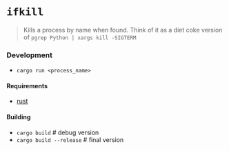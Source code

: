 # `ifkill`

> Kills a process by name when found. Think of it as a diet coke version of `pgrep Python | xargs kill -SIGTERM` 

### Development

- `cargo run <process_name>`

#### Requirements

- [rust](https://www.rust-lang.org/)

#### Building

- `cargo build` # debug version
- `cargo build --release` # final version